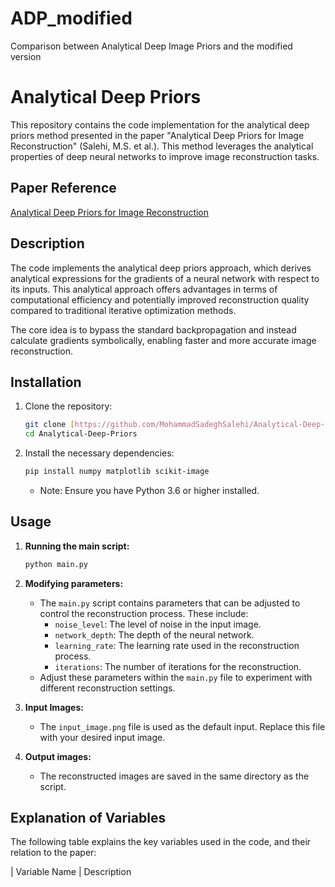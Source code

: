 # ADP_modified
Comparison between Analytical Deep Image Priors and the modified version

# Analytical Deep Priors

This repository contains the code implementation for the analytical deep priors method presented in the paper "Analytical Deep Priors for Image Reconstruction" (Salehi, M.S. et al.). This method leverages the analytical properties of deep neural networks to improve image reconstruction tasks.

## Paper Reference

[Analytical Deep Priors for Image Reconstruction](https://arxiv.org/pdf/2502.09758)

## Description

The code implements the analytical deep priors approach, which derives analytical expressions for the gradients of a neural network with respect to its inputs. This analytical approach offers advantages in terms of computational efficiency and potentially improved reconstruction quality compared to traditional iterative optimization methods.

The core idea is to bypass the standard backpropagation and instead calculate gradients symbolically, enabling faster and more accurate image reconstruction.

## Installation

1.  Clone the repository:

    ```bash
    git clone [https://github.com/MohammadSadeghSalehi/Analytical-Deep-Priors.git](https://www.google.com/search?q=https://github.com/MohammadSadeghSalehi/Analytical-Deep-Priors.git)
    cd Analytical-Deep-Priors
    ```

2.  Install the necessary dependencies:

    ```bash
    pip install numpy matplotlib scikit-image
    ```
    * Note: Ensure you have Python 3.6 or higher installed.

## Usage

1.  **Running the main script:**

    ```bash
    python main.py
    ```

2.  **Modifying parameters:**

    * The `main.py` script contains parameters that can be adjusted to control the reconstruction process. These include:
        * `noise_level`: The level of noise in the input image.
        * `network_depth`: The depth of the neural network.
        * `learning_rate`: The learning rate used in the reconstruction process.
        * `iterations`: The number of iterations for the reconstruction.
    * Adjust these parameters within the `main.py` file to experiment with different reconstruction settings.

3.  **Input Images:**
    * The `input_image.png` file is used as the default input. Replace this file with your desired input image.
4.  **Output images:**
    * The reconstructed images are saved in the same directory as the script.

## Explanation of Variables

The following table explains the key variables used in the code, and their relation to the paper:

| Variable Name   | Description
